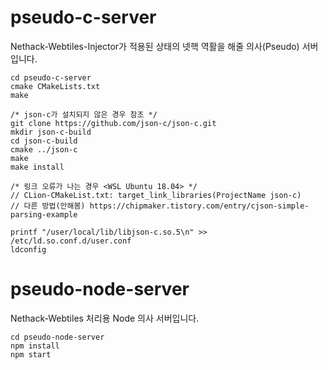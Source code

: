 # pseudo-c-server
Nethack-Webtiles-Injector가 적용된 상태의 넷핵 역활을 해줄 의사(Pseudo) 서버입니다.
```
cd pseudo-c-server
cmake CMakeLists.txt
make

/* json-c가 설치되지 않은 경우 참조 */
git clone https://github.com/json-c/json-c.git
mkdir json-c-build
cd json-c-build
cmake ../json-c 
make
make install

/* 링크 오류가 나는 경우 <WSL Ubuntu 18.04> */
// CLion-CMakeList.txt: target_link_libraries(ProjectName json-c)
// 다른 방법(안해봄) https://chipmaker.tistory.com/entry/cjson-simple-parsing-example

printf "/user/local/lib/libjson-c.so.5\n" >> /etc/ld.so.conf.d/user.conf
ldconfig
```

# pseudo-node-server
Nethack-Webtiles 처리용 Node 의사 서버입니다.

```
cd pseudo-node-server
npm install
npm start
```
